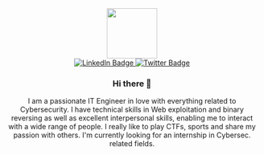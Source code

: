 <div id="header" align="center">
  <img src="https://media.giphy.com/media/jdPMeyv9rn0hZHh8n9/giphy.gif" width="100"/>
  
  <div id="badges">
    <a href="https://www.linkedin.com/in/lorenzo-ippolito">
      <img src="https://img.shields.io/badge/LinkedIn-blue?style=for-the-badge&logo=linkedin&logoColor=white" alt="LinkedIn Badge"/>
    </a>
    <a href="https://twitter.com/Ippo_99">
      <img src="https://img.shields.io/badge/Twitter-blue?style=for-the-badge&logo=twitter&logoColor=white" alt="Twitter Badge"/>
    </a>
  </div>
  
  <!--img src="https://komarev.com/ghpvc/?username=Ippo99&style=flat-square&color=blue" alt=""/-->

  ### Hi there 👋
  
  I am a passionate IT Engineer in love with everything related to Cybersecurity. I have technical skills in Web exploitation and binary reversing as well as excellent interpersonal skills, enabling me to interact with a wide range of people. I really like to play CTFs, sports and share my passion with others. I'm currently looking for an internship in Cybersec. related fields.

 </div>
<!--
**Ippo99/Ippo99** is a ✨ _special_ ✨ repository because its `README.md` (this file) appears on your GitHub profile.

Here are some ideas to get you started:

- 🔭 I’m currently working on ...
- 🌱 I’m currently learning ...
- 👯 I’m looking to collaborate on ...
- 🤔 I’m looking for help with ...
- 💬 Ask me about ...
- 📫 How to reach me: ...
- 😄 Pronouns: ...
- ⚡ Fun fact: ...
-->

  
